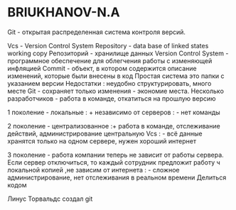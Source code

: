 # BRIUKHANOV-N.A

Git - открытая распределенная система контроля версий. 

Vcs - Version Control System 
Repository - data base of linked states working copy 
Репозиторий - хранилище данных
Version Control System - программное обеспечение для облегчения работы с изменяющей инфляцией 
Commit - объект, в котором содержится описание изменений, которые были внесены в код 
Простая система это папки с указанием версии
Недостатки : неудобно структурировать, много месте 
Git - сохраняет только изменения - экономие места. Несколько разработчиков - работа в команде, откатиться на прошлую версию 

1 поколение - локальные : + независимо от серверов : - нет команды 

2 поколение - централизованное :+  работа в команде, отслеживание действий, администрирование центральную Vcs  : - всё данные хранятся только на одном сервере, нужен хороший интернет 

3 поколение - работа компании теперь не зависит от работы сервера. Если сервер отключиться, то каждый сотрудник предложит работу ч локальной копией ,не зависим от интернета : - сложное администрирование, нет отслеживания в реальном времени 
Делиться кодом 

Линус Торвальдс создал git 
